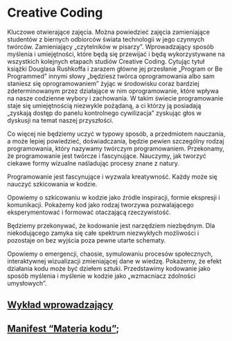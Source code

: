 # Creative Coding

Kluczowe otwierające zajęcia. Można powiedzieć zajęcia zamieniające studentów z biernych odbiorców świata technologii w jego czynnych twórców. Zamieniający „czytelników w pisarzy”. Wprowadzający sposób myślenia i umiejętności, które będą się przewijać i będą wykorzystywane na wszystkich kolejnych etapach studiów Creative Coding.
Cytując tytuł książki Douglasa Rushkoffa i zarazem główne jej przesłanie „Program or Be Programmed” innymi słowy „będziesz twórca oprogramowania albo sam staniesz się oprogramowaniem” żyjąc w środowisku coraz bardziej zdeterminowanym przez działające w nim oprogramowanie, które wpływa na nasze codzienne wybory i zachowania. W takim świecie programowanie staje się umiejętnością niezwykle pożądaną, a ci którzy ją posiadają „zyskają dostęp do panelu kontrolnego cywilizacja” zyskując głos w dyskusji na temat naszej przyszłości.

Co więcej nie będziemy uczyć w typowy sposób, a przedmiotem nauczania, a może lepiej powiedzieć, doświadczania, będzie pewien szczególny rodzaj programowania, który nazywamy twórczym programowaniem. Przekonamy, że programowanie jest twórcze i fascynujące. Nauczymy, jak tworzyć ciekawe formy wizualne naśladując procesy znane z natury.

Programowanie jest fascynujące i wyzwala kreatywność. Każdy może się nauczyć szkicowania w kodzie.  

Opowiemy o szkicowaniu w kodzie jako źródle inspiracji, formie ekspresji i komunikacji. Pokażemy kod jako rodzaj tworzywa pozwalającego eksperymentować i formować otaczającą rzeczywistość.

Będziemy przekonywać, że kodowanie jest narzędziem niezbędnym. Dla niekodującego zamyka się całe spektrum niezwykłych możliwości i pozostaje on bez wyjścia poza pewne utarte schematy.

Opowiemy o emergencji, chaosie, symulowaniu procesów społecznych, interaktywnej wizualizacji zmieniającej dane w wiedzę. Pokażemy, że efekt działania kodu może być dziełem sztuki.  Przedstawimy kodowanie jako sposób myślenia i myślenie w kodzie jako „wzmacniacz zdolności umysłowych”.

## [Wykład wprowadzający](https://github.com/CreativeCodingPL/CreativeCoding/blob/2018/s01-kodTworzywem/CC%20wprowadenie.pdf)

## [Manifest “Materia kodu”](Materia_Kodu.pdf);